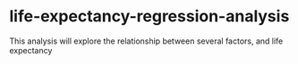 # life-expectancy-regression-analysis
This analysis will explore the relationship between several factors, and life expectancy
